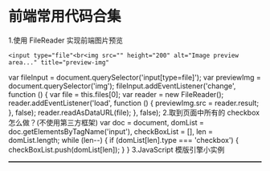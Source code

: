 # 前端常用代码合集

1.使用 FileReader 实现前端图片预览

```
<input type="file"<br<img src="" height="200" alt="Image preview area..." title="preview-img"
```

var fileInput = document.querySelector('input[type=file]');
var previewImg = document.querySelector('img');
fileInput.addEventListener('change', function () {
var file = this.files[0];
var reader = new FileReader();
reader.addEventListener('load', function () {
previewImg.src = reader.result;
}, false);
reader.readAsDataURL(file);
}, false); 2.取到页面中所有的 checkbox 怎么做？(不使用第三方框架)
var doc = document,
domList = doc.getElementsByTagName('input'),
checkBoxList = [],
len = domList.length;
while (len--) {
if (domList[len].type === 'checkbox') {
checkBoxList.push(domList[len]);
}
}
3.JavaScript 模版引擎小实例

 <div class="result"</div
 <script type="template" id="template"
数据:
 var data = [
 {
 title: "",
 href: "",
 imgSrc: ""
 },
 ...
 ];
方法一：
 var doc = document,
 template = doc.querySelector('#template').innerHTML,
 result = doc.querySelector('.result'),
 fragment = '';
 for (var i = 0, len = data.length; i < len; i++) {
 fragment += template
 .replace(/{{title}}/, data[i].title)
 .replace(/{{href}}/, data[i].href)
 .replace(/{{imgSrc}}/, data[i].imgSrc)
 }
 result.innerHTML = fragment;
方法二：
 var doc = document,
 template = doc.querySelector('#template').innerHTML,
 result = doc.querySelector('.result'),
 attachTemplateToData;
 attachTemplateToData = function (template, data) {
 var i = 0,
 len = data.length,
 fragment = '';
 function replace(obj) {
 var t, key, reg;
 for (key in obj) {
 reg = new RegExp('{{' + key + '}}', 'ig');
 t = (t || template).replace(reg, obj[key]);
 }
 return t;
 }
 for (; i < len; i++) {
 fragment += replace(data[i]);
 }
 return fragment;
 };
 result.innerHTML = attachTemplateToData(template, data);
------
4.实现JS函数重载
 var people = {
 values: ["Dean Edwards", "Sam Stephenson", "Alex Russell", "Dean Tom"]
 };
 function addMethod(object, name, fn) {
 var old = object[name];
 object[name] = function () {
 if (fn.length === arguments.length) {
 return fn.apply(this, arguments);
 } else if (typeof old === 'function') {
 return old.apply(this, arguments);
 }
 }
 }
 addMethod(people, "find", function () {
 return this.values;
 });
 addMethod(people, "find", function (firstName) {
 var ret = [];
 for (var i = 0; i < this.values.length; i++) {
 if (this.values[i].indexOf(firstName) === 0) {
 ret.push(this.values[i]);
 }
 }
 return ret;
 });
 addMethod(people, "find", function (firstName, lastName) {
 var ret = [];
 for (var i = 0; i < this.values.length; i++) {
 if (this.values[i] === (firstName + ' ' + lastName)) {
 ret.push(this.values[i]);
 }
 }
 return ret;
 });
 console.log(people.find());
 console.log(people.find("Sam"));
 console.log(people.find("Dean Edwards"));
5.JS跨浏览器绑定事件函数
常规实现方法:
 //跨浏览器添加事件
 function addHandler(target, eventType, handler) {
 //检测浏览器类型，并且重写addHandler方法
 if (target.addEventListener) {
 addHandler = function (target, eventType, handler) {
 target.addEventListener(eventType, handler, false);
 }
 } else { //IE
 addHandler = function (target, eventType, handler) {
 target.attachEvent("on" + eventType, handler);
 }
 }
 //调用新的函数
 addHandler(target, eventType, handler);
 }
 //跨浏览器移除事件
 function removeHandler(target, eventType, handler) {
 //检测浏览器类型，并且重写addHandler方法
 if (target.addEventListener) {
 removeHandler = function (target, eventType, handler) {
 target.removeEventListener(eventType, handler, false);
 }
 } else { //IE
 removeHandler = function (target, eventType, handler) {
 target.detachEvent("on", eventType, handler);
 }
 }
 target.detachEvent("on" + eventType, handler);
 }
优化方法:
 //绑定事件
 var addHandler = document.body.addEventListener ?
 function (target, eventType, handler) {//DOM2
 target.addEventListener(eventType, handler, false);
 } :
 function (target, eventType, handler) {//IE
 target.attachEvent("on" + eventType, handler);
 };
 //移除事件
 var removeHandler = document.body.removeEventListener ?
 function (target, eventType, handler) {
 target.removeEventListener(eventType, handler, false);
 } :
 function (target, eventType, handler) {
 target.detachEvent("on" + eventType, handler);
 };
6.JS单体模式
 var shoppingCar = (function () {
 //这个是由购物车构造器所创建的实例
 var instance;
 //购物车的构造器函数　
 function Trolley() {
 this.date = new Date().getDate();//实例属性，当前日期
 }
 //原型属性，一个返回当前日期的方法
 Trolley.prototype.getDate = function () {
 return this.date;
 };
 //暴露出去的公共API
 return function () {
 //如果实例不存在，那么就调用Trolley构造器实例化一个
 if (!instance) {
 instance = new Trolley();
 }
 //将实例返回外部
 return instance;
 }
 }());
 var a = new shoppingCar();
 var b = new shoppingCar();
 console.log(a === b);//true
7.使用prototype属性定义的对象方法
 var dom = function () {};
 dom.Show = function () {
 alert("Show Message");
 };
 dom.prototype.Display = function () {
 alert("Property Message");
 };
 dom.Display(); //error
 dom.Show(); //Show Message
 var d = new dom();
 d.Display(); //Property Message
 d.Show(); //error
1、不使用prototype属性定义的对象方法，是静态方法，只能直接用类名进行调用！另外，此静态方法中无法使用this变量来调用对象其他的属性！
2、使用prototype属性定义的对象方法，是非静态方法，只有在实例化后才能使用！其方法内部可以this来引用对象自身中的其他属性！
8.闭包实现结果缓存
 var CachedSearchBox = (function () {
 var cache = {},
 table = [];
 return {
 attachSearchBox: function (dsid) {
 if (dsid in cache) { //如果结果在缓存中
 return cache[dsid]; //直接返回缓存中的对象
 }
 var fsb = new uikit.webctrl.SearchBox(dsid);//新建
 cache[dsid] = fsb;//更新缓存
 if (count.length  100) {
 delete cache[shift()];
 }
 return fsb;
 },
 clearSearchBox: function (dsid) {
 if (dsid in cache) {
 cache[dsid].clearSelection();
 }
 }
 }
 })();
 CachedSearchBox.attachSearchBox('input');
我们开发中会碰到很多情况，设想我们有一个处理过程很耗时的函数对象，每次调用都会花费很长时间，
那么我们就需要将计算出来的值存储起来，当调用这个函数的时候，首先在缓存中查找，如果找不到，则进行计算，然后更新缓存并返回值，如果找到了，直接返回查找到的值即可。闭包正是可以做到这一点，因为它不会释放外部的引用，从而函数内部的值可以得以保留。
9.闭包实现封装
 var person = function () {
 var name = "Default";
 return {
 getName: function () {
 return name;
 },
 setName: function (newName) {
 name = newName;
 }
 }
 }();
 console.log(person.name);//undefined
 console.log(person.getName());//Default
 person.setName("GoodMan");
 console.log(person.getName());//GoodMan
10.闭包实现类和继承
 function Person() {
 var name = "default";
 return {
 getName: function () {
 return name;
 },
 setName: function (newName) {
 name = newName;
 }
 }
 }
 var p = new Person();
 p.setName('Tom');
 console.log(p.getName());
 var Jack = function () {
 };
 Jack.prototype = new Person();//继承自Person
 Jack.prototype.Say = function () { //添加私有方法
 console.log("Hello,my name is Jack");
 };
 var j = new Jack();
 j.setName("Jack");//Tom
 j.Say();//Hello,my name is Jack
 console.log(j.getName());//Jack
11.如何判断某变量是否为数组数据类型
 if (typeof Array.isArray === "undefined") {
 Array.isArray = function (arg) {
 return Object.prototype.toString.call(arg) === "[object Array]"
 };
 }
12.Javascript继承-借用构造函数
 var Widget = function (name) {
 this.messages = [];
 };
 Widget.prototype.type = 'Widget';
 var SubWidget = function (name) {
 Widget.apply(this, Array.prototype.slice.call(arguments));
 this.name = name;
 };
 SubWidget.prototype = Widget.prototype;
 var sub1 = new SubWidget('foo');
 var sub2 = new SubWidget('bar');
 sub1.messages.push('foo');
 sub2.messages.push('bar');
 console.log(sub1.messages);//foo
 console.log(sub2.messages);//bar
13.Javascript原型-封装
 var Dialog = (function () {
 function Dialog() {
 }
 Dialog.prototype = {
 init: function () {
 console.log("ok");
 }
 };
 return Dialog;
 }());
 var d = new Dialog();
 d.init();//ok
14.通过闭包修正函数的上下文（浏览器不支持解决方案）
 if (!('bind' in Function.prototype)) {
 Function.prototype.bind = function () {
 var fn = this,
 context = arguments[0],
 args = Array.prototype.slice.call(arguments, 1);
 return function () {
 return fn.apply(context, args.concat(arguments));
 }
 }
 }
15.优化JavaScript的构造函数(new关键字的使用)
 方法一：
 function User(name, age) {
 if (typeof Object.create === 'undefined') {
 Object.create = function (prototype) {
 function C() {
 C.prototype = prototype;
 return new C();
 }
 }
 }
 var self = this instanceof User ? this : Object.create(User.prototype);
 self.name = name;
 self.age = age;
 return self;
 }
 方法二：
 function Programmer(name, company, expertise) {
 if (!(this instanceof Programmer)) {
 return new Programmer(name, company, expertise);
 }
 this.name = name;
 this.company = company;
 this.expertise = expertise;
 this.writeCode = function () {
 console.log("Writing some public static thing..")
 }
 }
16.柯里化
 var curry = function (fn) {
 var limit = fn.length;
 return function judgeCurry(...args) {
 return function (...args) {
 if (args.length = limit) {
 return fn.apply(null, args);
 } else {
 return function (...args2) {
 return judgeCurry.apply(null, args.concat(args2))
 }
 }
 }
 }
 };
 var currySingle = fn = judgeCurry = (...args) = args.length = fn.length ? fn.apply(null, args) : (...args2) = judgeCurry.apply(null, args.concat(args2));
17.对象拷贝与赋值
 var obj = {
 name: 'xiaoming',
 age: 23
 };
 var newObj = obj;
 newObj.name = 'xiaohua';
 console.log(obj.name);//xiaohua
 console.log(newObj.name);//xiaohua
我们将obj对象赋值给了newObj对象，从而改变newObj的name属性，但是obj对象的name属性也被篡改，这是因为实际上newObj对象获得的只是一个内存地址，而不是真正的拷贝，所以obj对象被篡改。
 var obj = {
 name: 'xiaoming',
 age: 23
 };
 var newObj = Object.assign({}, obj, {color: 'blue'});
 newObj.name = 'xiaohua';
 console.log(obj.name);//xiaoming
 console.log(newObj.name);//xiaohua
 console.log(newObj.color);//blue
18.拷贝
利用Object.assign()方法进行对象的深拷贝可以避免源对象被篡改的可能。因为Object.assign()方法可以把任意多个的源对象自身的可枚举属性拷贝给目标对象，然后返回目标对象。
 var obj = {
 name: 'xiaoming',
 age: 23
 };
 var newObj = Object.create(obj);
 newObj.name = 'xiaohua';
 console.log(obj.name);//xiaoming
 console.log(newObj.name);//xiaohua
我们也可以使用Object.create()方法进行对象的拷贝，Object.create()方法可以创建一个具有指定原型对象和属性的新对象。
19.设置等高的列
 <div class="equalHeight" style="border: 1px solid"
 <pFirst Line</p
 <pSecond Line</p
 <pThird Line</p
 $(function () {
 equalHeight(".equalHeight");
 });
 var maxHeight = 0;
 function equalHeight(col) {
 col = $(col);
 col.each(function () {
 if ($(this).height()  maxHeight) {
 maxHeight = $(this).height()
 }
 });
 col.height(maxHeight);
 }
